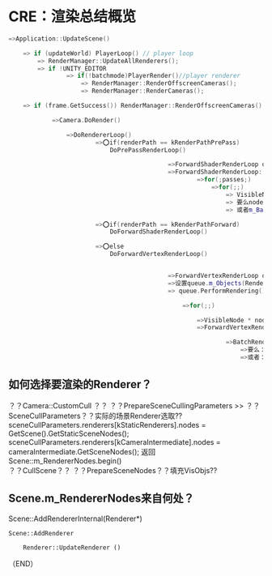 


# CRE：渲染总结概览      


```CPP  
=>Application::UpdateScene()

    => if (updateWorld) PlayerLoop() // player loop 
        => RenderManager::UpdateAllRenderers();
        => if !UNITY_EDITOR  
                => if(!batchmode)PlayerRender()//player renderer
                    => RenderManager::RenderOffscreenCameras();
	                => RenderManager::RenderCameras();

    => if (frame.GetSuccess()) RenderManager::RenderOffscreenCameras() (应该是单例模式，调用了GetRenderManager()函数)

            =>Camera.DoRender()

                =>DoRendererLoop()   
                        =>⭕if(renderPath == kRenderPathPrePass)  
                            DoPrePassRenderLoop()

                                            =>ForwardShaderRenderLoop queue
                                            =>ForwardShaderRenderLoop::PerformRendering
                                                    =>for(;passes;)
                                                        =>for(;;)
                                                            => VisibleNode * node  
                                                            => 要么node->Render()
                                                            => 或者m_BatchRenderer.Add  (node->renderer ,....

                        =>⭕if(renderPath == kRenderPathForward)
                            DoForwardShaderRenderLoop()

                        =>⭕else 
                            DoForwardVertexRenderLoop()  


                                            =>ForwardVertexRenderLoop queue;
                                            =>设置queue.m_Objects(RenderObjectDataContainer)  
                                            => queue.PerformRendering()

                                                =>for(;;)

                                                    =>VisibleNode * node
                                                    =>ForwardVertexRenderLoop->m_BatchRenderer. Add                                     (node->renderer , ...)  

                                                            =>BatchRenderer::Add
                                                                =>要么：m_BatchInstances.pushback   () //加入容器？？
                                                                =>或者：renderer-Render() 直接渲    染？？
```                                                                  


## 如何选择要渲染的Renderer？    


？？Camera::CustomCull ？？
    ？？PrepareSceneCullingParameters    >>   ？？SceneCullParameters？？实际的场景Renderer选取??  
            sceneCullParameters.renderers[kStaticRenderers].nodes = GetScene().GetStaticSceneNodes();
            sceneCullParameters.renderers[kCameraIntermediate].nodes = cameraIntermediate.GetSceneNodes();
                返回Scene::m_RendererNodes.begin()  
    ？？CullScene？？
            ？？PrepareSceneNodes？？填充VisObjs??  




## Scene.m_RendererNodes来自何处？    

Scene::AddRendererInternal(Renderer*)  

    Scene::AddRenderer  

        Renderer::UpdateRenderer ()



（END）  